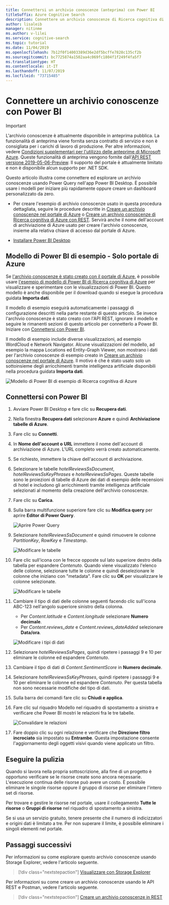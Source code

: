 ```yaml
---
title: Connettersi un archivio conoscenze (anteprima) con Power BI
titleSuffix: Azure Cognitive Search
description: Connettere un archivio conoscenze di Ricerca cognitiva di Azure (anteprima) con Power BI per l'analisi e l'esplorazione.
author: lisaleib
manager: nitinme
ms.author: v-lilei
ms.service: cognitive-search
ms.topic: tutorial
ms.date: 11/04/2019
ms.openlocfilehash: 7b12f0f14003389d36e2df5bcffe7828c135cf2b
ms.sourcegitcommit: bc7725874a1502aa4c069fc1804f1f249f4fa5f7
ms.translationtype: HT
ms.contentlocale: it-IT
ms.lasthandoff: 11/07/2019
ms.locfileid: "73715485"
---
```

# <a name="connect-a-knowledge-store-with-power-bi"></a>Connettere un archivio conoscenze con Power BI

> [!IMPORTANT] 
> L'archivio conoscenze è attualmente disponibile in anteprima pubblica. La funzionalità di anteprima viene fornita senza contratto di servizio e non è consigliata per i carichi di lavoro di produzione. Per altre informazioni, vedere [Condizioni supplementari per l'utilizzo delle anteprime di Microsoft Azure](https://azure.microsoft.com/support/legal/preview-supplemental-terms/). Queste funzionalità di anteprima vengono fornite dall'[API REST versione 2019-05-06-Preview](search-api-preview.md). Il supporto del portale è attualmente limitato e non è disponibile alcun supporto per .NET SDK.

Questo articolo illustra come connettere ed esplorare un archivio conoscenze usando Power Query nell'app Power BI Desktop. È possibile usare i modelli per iniziare più rapidamente oppure creare un dashboard personalizzato da zero.

+ Per creare l'esempio di archivio conoscenze usato in questa procedura dettagliata, seguire le procedure descritte in [Creare un archivio conoscenze nel portale di Azure](knowledge-store-create-portal.md) o [Creare un archivio conoscenze di Ricerca cognitiva di Azure con REST](knowledge-store-create-rest.md). Servirà anche il nome dell'account di archiviazione di Azure usato per creare l'archivio conoscenze, insieme alla relativa chiave di accesso dal portale di Azure.

+ [Installare Power BI Desktop](https://powerbi.microsoft.com/downloads/)

## <a name="sample-power-bi-template---azure-portal-only"></a>Modello di Power BI di esempio - Solo portale di Azure

Se [l'archivio conoscenze è stato creato con il portale di Azure](knowledge-store-create-portal.md), è possibile usare [l'esempio di modello di Power BI di Ricerca cognitiva di Azure](https://github.com/Azure-Samples/cognitive-search-templates) per visualizzare e sperimentare con le visualizzazioni di Power BI. Questo modello è anche disponibile per il download quando si esegue la procedura guidata **Importa dati**.

Il modello di esempio eseguirà automaticamente i passaggi di configurazione descritti nella parte restante di questo articolo. Se invece l'archivio conoscenze è stato creato con l'API REST, ignorare il modello e seguire le rimanenti sezioni di questo articolo per connetterlo a Power BI. Iniziare con [Connettersi con Power BI](#connect-with-power-bi).

Il modello di esempio include diverse visualizzazioni, ad esempio WordCloud e Network Navigator. Alcune visualizzazioni del modello, ad esempio la mappa Locations ed Entity-Graph Viewer, non mostrano i dati per l'archivio conoscenze di esempio creato in [Creare un archivio conoscenze nel portale di Azure](knowledge-store-create-portal.md). Il motivo è che è stato usato solo un sottoinsieme degli arricchimenti tramite intelligenza artificiale disponibili nella procedura guidata **Importa dati**.

![Modello di Power BI di esempio di Ricerca cognitiva di Azure](media/knowledge-store-connect-power-bi/powerbi-sample-template-portal-only.png "Modello di Power BI di esempio")

## <a name="connect-with-power-bi"></a>Connettersi con Power BI

1. Avviare Power BI Desktop e fare clic su **Recupera dati**.

1. Nella finestra **Recupera dati** selezionare **Azure** e quindi **Archiviazione tabelle di Azure**.

1. Fare clic su **Connetti**.

1. In **Nome dell'account o URL** immettere il nome dell'account di archiviazione di Azure. L'URL completo verrà creato automaticamente.

1. Se richiesto, immettere la chiave dell'account di archiviazione.

1. Selezionare le tabelle *hotelReviewsSsDocument*, *hotelReviewsSsKeyPhrases* e *hotelReviewsSsPages*. Queste tabelle sono le proiezioni di tabelle di Azure dei dati di esempio delle recensioni di hotel e includono gli arricchimenti tramite intelligenza artificiale selezionati al momento della creazione dell'archivio conoscenze.

1. Fare clic su **Carica**.

1. Sulla barra multifunzione superiore fare clic su **Modifica query** per aprire **Editor di Power Query**.

   ![Aprire Power Query](media/knowledge-store-connect-power-bi/powerbi-edit-queries.png "Aprire Power Query")

1. Selezionare *hotelReviewsSsDocument* e quindi rimuovere le colonne *PartitionKey*, *RowKey* e *Timestamp*. 

   ![Modificare le tabelle](media/knowledge-store-connect-power-bi/powerbi-edit-table.png "Modificare le tabelle")

1. Fare clic sull'icona con le frecce opposte sul lato superiore destro della tabella per espandere *Contenuto*. Quando viene visualizzato l'elenco delle colonne, selezionare tutte le colonne e quindi deselezionare le colonne che iniziano con "metadata". Fare clic su **OK** per visualizzare le colonne selezionate.

   ![Modificare le tabelle](media/knowledge-store-connect-power-bi/powerbi-expand-content-table.png "Espandere il contenuto")

1. Cambiare il tipo di dati delle colonne seguenti facendo clic sull'icona ABC-123 nell'angolo superiore sinistro della colonna.

   + Per *Content.latitude* e *Content.longitude* selezionare **Numero decimale**.
   + Per *Content.reviews_date* e *Content.reviews_dateAdded* selezionare **Data/ora**.

   ![Modificare i tipi di dati](media/knowledge-store-connect-power-bi/powerbi-change-type.png "Modificare i tipi di dati")

1. Selezionare *hotelReviewsSsPages*, quindi ripetere i passaggi 9 e 10 per eliminare le colonne ed espandere *Contenuto*.
1. Cambiare il tipo di dati di *Content.SentimentScore* in **Numero decimale**.
1. Selezionare *hotelReviewsSsKeyPhrases*, quindi ripetere i passaggi 9 e 10 per eliminare le colonne ed espandere *Contenuto*. Per questa tabella non sono necessarie modifiche del tipo di dati.

1. Sulla barra dei comandi fare clic su **Chiudi e applica**.

1. Fare clic sul riquadro Modello nel riquadro di spostamento a sinistra e verificare che Power BI mostri le relazioni fra le tre tabelle.

   ![Convalidare le relazioni](media/knowledge-store-connect-power-bi/powerbi-relationships.png "Convalidare le relazioni")

1. Fare doppio clic su ogni relazione e verificare che **Direzione filtro incrociato** sia impostato su **Entrambe**.  Questa impostazione consente l'aggiornamento degli oggetti visivi quando viene applicato un filtro.

<!-- ## Try with larger data sets

We purposely kept the data set small to avoid charges for a demo walkthrough. For a more realistic experience, you can create and then attach a billable Cognitive Services resource to enable a larger number of transactions against the sentiment analyzer, keyphrase extraction, and language detector skills.

Create new containers in Azure Blob storage and upload each CSV file to its own container. Specify one of these containers in the data source creation step in Import data wizard.

| Description | Link |
|-------------|------|
| Free tier   | [HotelReviews_Free.csv](https://knowledgestoredemo.blob.core.windows.net/hotel-reviews/HotelReviews_Free.csv?st=2019-07-29T17%3A51%3A30Z&se=2021-07-30T17%3A51%3A00Z&sp=rl&sv=2018-03-28&sr=c&sig=LnWLXqFkPNeuuMgnohiz3jfW4ijePeT5m2SiQDdwDaQ%3D) |
| Small (500 Records) | [HotelReviews_Small.csv](https://knowledgestoredemo.blob.core.windows.net/hotel-reviews/HotelReviews_Small.csv?st=2019-07-29T17%3A51%3A30Z&se=2021-07-30T17%3A51%3A00Z&sp=rl&sv=2018-03-28&sr=c&sig=LnWLXqFkPNeuuMgnohiz3jfW4ijePeT5m2SiQDdwDaQ%3D) |
| Medium (6000 Records)| [HotelReviews_Medium.csv](https://knowledgestoredemo.blob.core.windows.net/hotel-reviews/HotelReviews_Medium.csv?st=2019-07-29T17%3A51%3A30Z&se=2021-07-30T17%3A51%3A00Z&sp=rl&sv=2018-03-28&sr=c&sig=LnWLXqFkPNeuuMgnohiz3jfW4ijePeT5m2SiQDdwDaQ%3D)
| Large (Full dataset 35000 Records) | [HotelReviews_Large.csv](https://knowledgestoredemo.blob.core.windows.net/hotel-reviews/HotelReviews_Large.csv?st=2019-07-29T17%3A51%3A30Z&se=2021-07-30T17%3A51%3A00Z&sp=rl&sv=2018-03-28&sr=c&sig=LnWLXqFkPNeuuMgnohiz3jfW4ijePeT5m2SiQDdwDaQ%3D). Be aware that very large data sets are expensive to process. This one costs roughly $1000 U.S dollars.|

In the enrichment step of the wizard, attach a billable [Cognitive Services](https://docs.microsoft.com/azure/cognitive-services/cognitive-services-apis-create-account) resource, created at the *S0* tier, in the same region as Azure Cognitive Search to use larger data sets. 

  ![Create a Cognitive Services resource](media/knowledge-store-connect-power-bi/create-cognitive-service.png "Create a Cognitive Services resource") -->

## <a name="clean-up"></a>Eseguire la pulizia

Quando si lavora nella propria sottoscrizione, alla fine di un progetto è opportuno verificare se le risorse create sono ancora necessarie. L'esecuzione continua delle risorse può avere un costo. È possibile eliminare le singole risorse oppure il gruppo di risorse per eliminare l'intero set di risorse.

Per trovare e gestire le risorse nel portale, usare il collegamento **Tutte le risorse** o **Gruppi di risorse** nel riquadro di spostamento a sinistra.

Se si usa un servizio gratuito, tenere presente che il numero di indicizzatori e origini dati è limitato a tre. Per non superare il limite, è possibile eliminare i singoli elementi nel portale.

## <a name="next-steps"></a>Passaggi successivi

Per informazioni su come esplorare questo archivio conoscenze usando Storage Explorer, vedere l'articolo seguente.

> [!div class="nextstepaction"]
> [Visualizzare con Storage Explorer](knowledge-store-view-storage-explorer.md)

Per informazioni su come creare un archivio conoscenze usando le API REST e Postman, vedere l'articolo seguente.  

> [!div class="nextstepaction"]
> [Creare un archivio conoscenze in REST](knowledge-store-howto.md)
